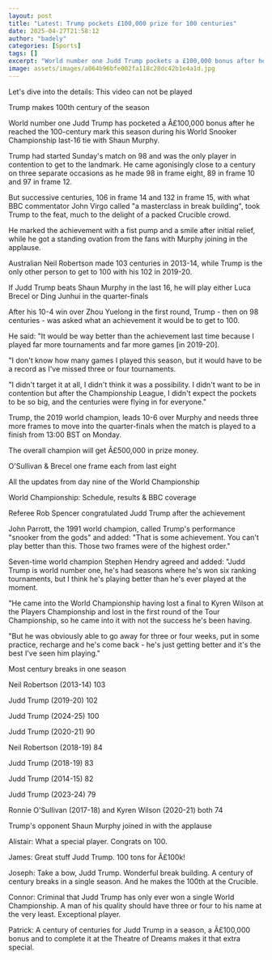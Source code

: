 ```yaml
---
layout: post
title: "Latest: Trump pockets £100,000 prize for 100 centuries"
date: 2025-04-27T21:58:12
author: "badely"
categories: [Sports]
tags: []
excerpt: "World number one Judd Trump pockets a £100,000 bonus after he reaches the 100-century mark this season during his World Championship last-16 tie with "
image: assets/images/a064b96bfe002fa118c28dc42b1e4a1d.jpg
---
```


Let's dive into the details: This video can not be played

Trump makes 100th century of the season

World number one Judd Trump has pocketed a Â£100,000 bonus after he reached the 100-century mark this season during his World Snooker Championship last-16 tie with Shaun Murphy.

Trump had started Sunday's match on 98 and was the only player in contention to get to the landmark. He came agonisingly close to a century on three separate occasions as he made 98 in frame eight, 89 in frame 10 and 97 in frame 12.

But successive centuries, 106 in frame 14 and 132 in frame 15, with what BBC commentator John Virgo called "a masterclass in break building", took Trump to the feat, much to the delight of a packed Crucible crowd.

He marked the achievement with a fist pump and a smile after initial relief, while he got a standing ovation from the fans with Murphy joining in the applause.

Australian Neil Robertson made 103 centuries in 2013-14, while Trump is the only other person to get to 100 with his 102 in 2019-20.

If Judd Trump beats Shaun Murphy in the last 16, he will play either Luca Brecel or Ding Junhui in the quarter-finals

After his 10-4 win over Zhou Yuelong in the first round, Trump - then on 98 centuries - was asked what an achievement it would be to get to 100.

He said: "It would be way better than the achievement last time because I played far more tournaments and far more games [in 2019-20].

"I don't know how many games I played this season, but it would have to be a record as I've missed three or four tournaments.

"I didn't target it at all, I didn't think it was a possibility. I didn't want to be in contention but after the Championship League, I didn't expect the pockets to be so big, and the centuries were flying in for everyone."

Trump, the 2019 world champion, leads 10-6 over Murphy and needs three more frames to move into the quarter-finals when the match is played to a finish from 13:00 BST on Monday.

The overall champion will get Â£500,000 in prize money.

O'Sullivan & Brecel one frame each from last eight

All the updates from day nine of the World Championship

World Championship: Schedule, results & BBC coverage

Referee Rob Spencer congratulated Judd Trump after the achievement

John Parrott, the 1991 world champion, called Trump's performance "snooker from the gods" and added: "That is some achievement. You can't play better than this. Those two frames were of the highest order."

Seven-time world champion Stephen Hendry agreed and added: "Judd Trump is world number one, he's had seasons where he's won six ranking tournaments, but I think he's playing better than he's ever played at the moment.

"He came into the World Championship having lost a final to Kyren Wilson at the Players Championship and lost in the first round of the Tour Championship, so he came into it with not the success he's been having.

"But he was obviously able to go away for three or four weeks, put in some practice, recharge and he's come back - he's just getting better and it's the best I've seen him playing."

Most century breaks in one season

Neil Robertson (2013-14) 103

Judd Trump (2019-20) 102

Judd Trump (2024-25) 100

Judd Trump (2020-21) 90

Neil Robertson (2018-19) 84

Judd Trump (2018-19) 83

Judd Trump (2014-15) 82

Judd Trump (2023-24) 79

Ronnie O'Sullivan (2017-18) and Kyren Wilson (2020-21) both 74

Trump's opponent Shaun Murphy joined in with the applause

Alistair: What a special player. Congrats on 100.

James: Great stuff Judd Trump. 100 tons for Â£100k!

Joseph: Take a bow, Judd Trump. Wonderful break building. A century of century breaks in a single season. And he makes the 100th at the Crucible.

Connor: Criminal that Judd Trump has only ever won a single World Championship. A man of his quality should have three or four to his name at the very least. Exceptional player.

Patrick: A century of centuries for Judd Trump in a season, a Â£100,000 bonus and to complete it at the Theatre of Dreams makes it that extra special.

